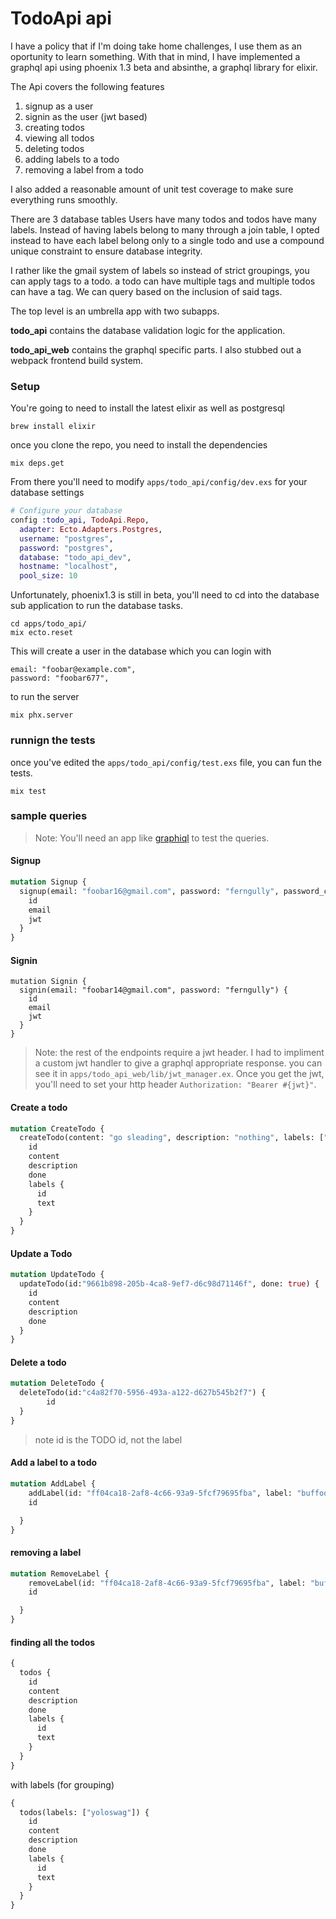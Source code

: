 # TodoApi api

I have a policy that if I'm doing take home challenges, I use them as an oportunity to learn something. With that in mind, I have implemented a graphql api using phoenix 1.3 beta and absinthe, a graphql library for elixir.

The Api covers the following features
1. signup as a user
2. signin as the user (jwt based)
3. creating todos
4. viewing all todos
5. deleting todos
6. adding labels to a todo
7. removing a label from a todo

I also added a reasonable amount of unit test coverage to make sure everything runs smoothly.

There are 3 database tables Users have many todos and todos have many labels. Instead of having labels belong to many through a join table, I opted instead to have each label belong only to a single todo and use a compound unique constraint to ensure database integrity.

I rather like the gmail system of labels so instead of strict groupings, you can apply tags to a todo. a todo can have multiple tags and multiple todos can have a tag. We can query based on the inclusion of said tags.

The top level is an umbrella app with two subapps.

**todo_api** contains the database validation logic for the application. 

**todo_api_web** contains the graphql specific parts. I also stubbed out a webpack frontend build system.

### Setup

You're going to need to install the latest elixir as well as postgresql

```
brew install elixir
```

once you clone the repo, you need to install the dependencies

```
mix deps.get
```

From there you'll need to modify `apps/todo_api/config/dev.exs` for your database settings

```elixir
# Configure your database
config :todo_api, TodoApi.Repo,
  adapter: Ecto.Adapters.Postgres,
  username: "postgres",
  password: "postgres",
  database: "todo_api_dev",
  hostname: "localhost",
  pool_size: 10

```

Unfortunately, phoenix1.3 is still in beta, you'll need to cd into the
database sub application to run the database tasks.

```
cd apps/todo_api/
mix ecto.reset
```
This will create a user in the database which you can login with

```
email: "foobar@example.com",
password: "foobar677",
```

to run the server

```
mix phx.server
```


### runnign the tests
once you've edited the `apps/todo_api/config/test.exs` file, you can fun the tests.

```
mix test
```

### sample queries

> Note: You'll need an app like [graphiql](https://github.com/graphql/graphiql) to test the queries.

#### Signup
```graphql
mutation Signup {
  signup(email: "foobar16@gmail.com", password: "ferngully", password_confirmation: "ferngully") {
    id
    email
    jwt
  }
}
```

#### Signin
```
mutation Signin {
  signin(email: "foobar14@gmail.com", password: "ferngully") {
    id
    email
    jwt
  }
}
```
> Note: the rest of the endpoints require a jwt header. I had to impliment a custom jwt handler to give a graphql appropriate response. you can see it in `apps/todo_api_web/lib/jwt_manager.ex`. Once you get the jwt, you'll need to set your http header `Authorization: "Bearer #{jwt}"`.

#### Create a todo
```graphql
mutation CreateTodo {
  createTodo(content: "go sleading", description: "nothing", labels: ["yoloswag", "going awesome"]) {
    id
    content
    description
    done
    labels {
      id
      text
    }
  }
}
```
#### Update a Todo
```graphql
mutation UpdateTodo {
  updateTodo(id:"9661b898-205b-4ca8-9ef7-d6c98d71146f", done: true) {
    id
    content
    description
    done
  }
}

```

#### Delete a todo
```graphql
mutation DeleteTodo {
  deleteTodo(id:"c4a82f70-5956-493a-a122-d627b545b2f7") {
		id
  }
}

```
>note id is the TODO id, not the label
#### Add a label to a todo
```graphql
mutation AddLabel {
	addLabel(id: "ff04ca18-2af8-4c66-93a9-5fcf79695fba", label: "buffoon") {
    id

  }
}

```

#### removing a label
```graphql
mutation RemoveLabel {
	removeLabel(id: "ff04ca18-2af8-4c66-93a9-5fcf79695fba", label: "buffoon") {
    id

  }
}
```

#### finding all the todos
```graphql
{
  todos {
    id
    content
    description
    done
    labels {
      id
      text
    }
  }
}
```

with labels (for grouping)

```graphql
{
  todos(labels: ["yoloswag"]) {
    id
    content
    description
    done
    labels {
      id
      text
    }
  }
}
```



